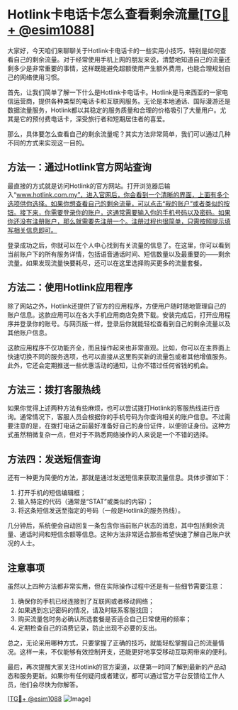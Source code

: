 # Hotlink卡电话卡怎么查看剩余流量[[TG💪+ @esim1088](https://t.me/s/esim1088)]

大家好，今天咱们来聊聊关于Hotlink卡电话卡的一些实用小技巧，特别是如何查看自己的剩余流量。对于经常使用手机上网的朋友来说，清楚地知道自己的流量还剩多少是非常重要的事情，这样既能避免超额使用产生额外费用，也能合理规划自己的网络使用习惯。

首先，让我们简单了解一下什么是Hotlink卡电话卡。Hotlink是马来西亚的一家电信运营商，提供各种类型的电话卡和互联网服务。无论是本地通话、国际漫游还是数据流量服务，Hotlink都以其稳定的服务质量和合理的价格吸引了大量用户。尤其是它的预付费电话卡，深受旅行者和短期居住者的喜爱。

那么，具体要怎么查看自己的剩余流量呢？其实方法非常简单，我们可以通过几种不同的方式来实现这一目的。

## 方法一：通过Hotlink官方网站查询

最直接的方式就是访问Hotlink的官方网站。打开浏览器后输入“www.hotlink.com.my”，进入官网后，你会看到一个清晰的界面，上面有多个选项供你选择。如果你想查看自己的剩余流量，可以点击“我的账户”或者类似的按钮。接下来，你需要登录你的账户，这通常需要输入你的手机号码以及密码。如果你还没有注册账户，那么就需要先注册一个。注册过程也很简单，只需按照提示填写相关信息即可。

登录成功之后，你就可以在个人中心找到有关流量的信息了。在这里，你可以看到当前账户下的所有服务详情，包括语音通话时间、短信数量以及最重要的——剩余流量。如果发现流量快要耗尽，还可以在这里选择购买更多的流量套餐。

## 方法二：使用Hotlink应用程序

除了网站之外，Hotlink还提供了官方的应用程序，方便用户随时随地管理自己的账户信息。这款应用可以在各大手机应用商店免费下载。安装完成后，打开应用程序并登录你的账号。与网页版一样，登录后你就能轻松查看到自己的剩余流量以及其他账户信息。

这款应用程序不仅功能齐全，而且操作起来也非常直观。比如，你可以在主界面上快速切换不同的服务选项，也可以直接从这里购买新的流量包或者其他增值服务。此外，它还会定期推送一些优惠活动的通知，让你不错过任何省钱的机会。

## 方法三：拨打客服热线

如果你觉得上述两种方法有些麻烦，也可以尝试拨打Hotlink的客服热线进行咨询。通常情况下，客服人员会根据你的手机号码为你查询相关的账户信息。不过需要注意的是，在拨打电话之前最好准备好自己的身份证件，以便验证身份。这种方式虽然稍微复杂一点，但对于不熟悉网络操作的人来说是一个不错的选择。

## 方法四：发送短信查询

还有一种更为简便的方法，那就是通过发送短信来获取流量信息。具体步骤如下：

1. 打开手机的短信编辑框；
2. 输入特定的代码（通常是“STAT”或类似的内容）；
3. 将这条短信发送至指定的号码（一般是Hotlink的服务热线）。

几分钟后，系统便会自动回复一条包含你当前账户状态的消息，其中包括剩余流量、通话时间和短信余额等信息。这种方法非常适合那些希望快速了解自己账户状况的人士。

## 注意事项

虽然以上四种方法都非常实用，但在实际操作过程中还是有一些细节需要注意：

1. 确保你的手机已经连接到了互联网或者移动网络；
2. 如果遇到忘记密码的情况，请及时联系客服找回；
3. 购买流量包时务必确认所选套餐是否适合自己日常使用的频率；
4. 定期检查自己的消费记录，防止出现不必要的支出。

总之，无论采用哪种方式，只要掌握了正确的技巧，就能轻松掌握自己的流量情况。这样一来，不仅能够有效控制开支，还能更好地享受移动互联网带来的便利。

最后，再次提醒大家关注Hotlink的官方渠道，以便第一时间了解到最新的产品动态和服务更新。如果你有任何疑问或者建议，都可以通过官方平台反馈给工作人员，他们会尽快为你解答。

[[TG💪+ @esim1088](https://t.me/s/esim1088) ![Image](https://i.postimg.cc/4NQfJmqS/Snipaste-2025-05-13-00-14-12.png)]